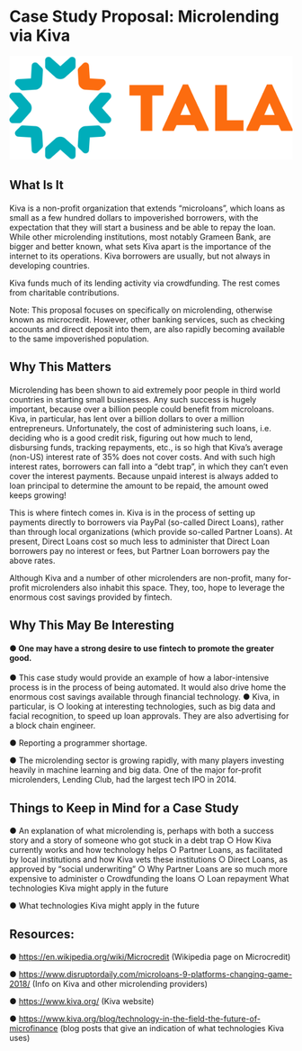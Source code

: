 
# Case Study Proposal: Microlending via Kiva

![Tala Logo](source/Tala-logo-horizontal.png "Tala logo")


## What Is It


#### 
Kiva is a non-profit organization that extends “microloans”, which loans as small as a few hundred dollars to impoverished borrowers, with the expectation that they will start a business and be able to repay the loan. While other microlending institutions, most notably Grameen Bank, are bigger and better known, what sets Kiva apart is the importance of the internet to its operations. Kiva borrowers are usually, but not always in developing countries.

Kiva funds much of its lending activity via crowdfunding. The rest comes from charitable contributions.

Note: This proposal focuses on specifically on microlending, otherwise known as microcredit. However, other banking services, such as checking accounts and direct deposit into them, are also rapidly becoming available to the same impoverished population.



## Why This Matters


#### 
Microlending has been shown to aid extremely poor people in third world countries in starting small businesses. Any such success is hugely important, because over a billion people could benefit from microloans. Kiva, in particular, has lent over a billion dollars to over a million entrepreneurs. Unfortunately, the cost of administering such loans, i.e. deciding who is a good credit risk, figuring out how much to lend, disbursing funds, tracking repayments, etc., is so high that Kiva’s average (non-US) interest rate of 35% does not cover costs. And with such high interest rates, borrowers can fall into a “debt trap”, in which they can’t even cover the interest payments. Because unpaid interest is always added to loan principal to determine the amount to be repaid, the amount owed keeps growing!

This is where fintech comes in. Kiva is in the process of setting up payments directly to borrowers via PayPal (so-called Direct Loans), rather than through local organizations (which provide so-called Partner Loans). At present, Direct Loans cost so much less to administer that Direct Loan borrowers pay no interest or fees, but Partner Loan borrowers pay the above rates.

Although Kiva and a number of other microlenders are non-profit, many for-profit microlenders also inhabit this space. They, too, hope to leverage the enormous cost savings provided by fintech.

## Why This May Be Interesting

#### ● One may have a strong desire to use fintech to promote the greater good.

● This case study would provide an example of how a labor-intensive process is in the process of being automated. It would also drive home the enormous cost savings available through financial technology. ● Kiva, in particular, is ○ looking at interesting technologies, such as big data and facial recognition, to speed up loan approvals. They are also advertising for a block chain engineer.

● Reporting a programmer shortage.

● The microlending sector is growing rapidly, with many players investing heavily in machine learning and big data. One of the major for-profit microlenders, Lending Club, had the largest tech IPO in 2014.

## Things to Keep in Mind for a Case Study

#### 
● An explanation of what microlending is, perhaps with both a success story and a story of someone who got stuck in a debt trap 
    ○ How Kiva currently works and how technology helps 
    ○ Partner Loans, as facilitated by local institutions and how Kiva vets these institutions 
    ○ Direct Loans, as approved by “social underwriting” 
    ○ Why Partner Loans are so much more expensive to administer o Crowdfunding the loans 
    ○ Loan repayment What technologies Kiva might apply in the future

● What technologies Kiva might apply in the future

## Resources:

####
● https://en.wikipedia.org/wiki/Microcredit (Wikipedia page on Microcredit)

● https://www.disruptordaily.com/microloans-9-platforms-changing-game-2018/ (Info on Kiva and other microlending providers)

● https://www.kiva.org/ (Kiva website)

● https://www.kiva.org/blog/technology-in-the-field-the-future-of-microfinance (blog posts that give an indication of what technologies Kiva uses)